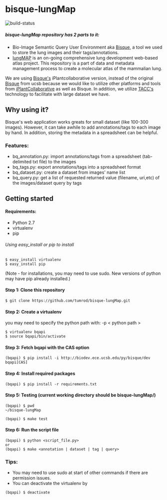 # bisque-lungMap
![build-status](https://travis-ci.org/tumrod/bisque-lungMap.svg?branch=master)
##### bisque-lungMap repository has 2 parts to it: 
- Bio-Image Semantic Query User Environment aka [Bisque](http://bioimage.ucsb.edu/bisque), a tool we used to store the lung images and their tags/annotations. 
- [lungMAP](http://lungmap.net/) is an on-going comprehensive lung development web-based atlas project. This repository is a part of data and metadata management process to create a molecular atlas of the mammalian lung.

We are using [Bisque's](http://bisque.iplantcollaborative.org) iPlantcollaborative version, instead of the original [Bisque](http://bioimage.ucsb.edu/bisque) from ucsb because we would like to utilize other platforms and tools from [iPlantCollaborative](http://iplantcollaborative.org) as well as Bisque. In addition, we utilize [TACC's](http://tacc.utexas.edu) technology to facilitate with large dataset we have.

## Why using it?
Bisque's web application works greats for small dataset (like 100-300 images). However, it can take awhile to add annotations/tags to each image by hand. In addition, storing the metadata in a spreadsheet can be helpful.

### Features:
- bq_annotation.py: import annotations/tags from a spreadsheet (tab-delimited txt file) to the images
- bq_tags.py: export annotations/tags into a spreadsheet format
- bq_dataset.py: create a dataset from images' name list
- bq_query.py: get a list of requested returned value (filename, uri,etc) of the images/dataset query by tags

## Getting started
#### Requirements:
- Python 2.7
- virtualenv 
- pip

###### Using easy_install or pip to install
```
$ easy_install virtualenv
$ easy_install pip
```

(Note - for installations, you may need to use sudo. New versions of python may have pip already installed.)


#### Step 1: Clone this repository
```
$ git clone https://github.com/tumrod/bisque-lungMap.git
```

#### Step 2: Create a virtualenv  
you may need to specify the python path with: -p < python path >

```
$ virtualenv bqapi
$ source bqapi/bin/activate 
```

#### Step 3: Fetch bqapi with the CAS option
```
(bqapi) $ pip install -i http://biodev.ece.ucsb.edu/py/bisque/dev bqapi[CAS]
```

#### Step 4: Install required packages
```
(bqapi) $ pip install -r requirements.txt
```

#### Step 5: Testing (current working directory should be bisque-lungMap/)
```
(bqapi) $ pwd
~/bisque-lungMap

(bqapi) $ make test

```

#### Step 6: Run the script file
```
(bqapi) $ python <script_file.py>
or
(bqapi) $ make <annotation | dataset | tag | query>
```


### Tips: 
- You may need to use sudo at start of other commands if there are permission issues.
- You can deactivate the virtualenv by 
```
(bqapi) $ deactivate 
```


